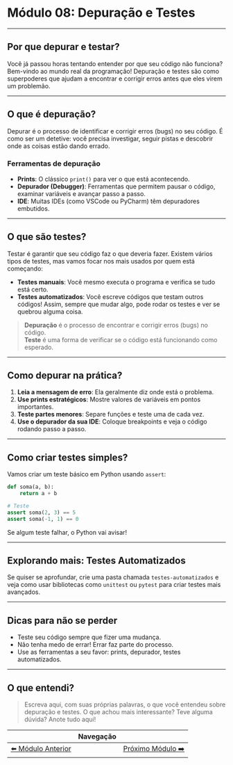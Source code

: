 # Módulo 08: Depuração e Testes

---

## Por que depurar e testar?

Você já passou horas tentando entender por que seu código não funciona? Bem-vindo ao mundo real da programação! Depuração e testes são como superpoderes que ajudam a encontrar e corrigir erros antes que eles virem um problemão.

---

## O que é depuração?

Depurar é o processo de identificar e corrigir erros (bugs) no seu código. É como ser um detetive: você precisa investigar, seguir pistas e descobrir onde as coisas estão dando errado.

### Ferramentas de depuração

- **Prints**: O clássico `print()` para ver o que está acontecendo.
- **Depurador (Debugger)**: Ferramentas que permitem pausar o código, examinar variáveis e avançar passo a passo.
- **IDE**: Muitas IDEs (como VSCode ou PyCharm) têm depuradores embutidos.

---

## O que são testes?

Testar é garantir que seu código faz o que deveria fazer. Existem vários tipos de testes, mas vamos focar nos mais usados por quem está começando:

- **Testes manuais**: Você mesmo executa o programa e verifica se tudo está certo.
- **Testes automatizados**: Você escreve códigos que testam outros códigos! Assim, sempre que mudar algo, pode rodar os testes e ver se quebrou alguma coisa.

> **Depuração** é o processo de encontrar e corrigir erros (bugs) no código.  
> **Teste** é uma forma de verificar se o código está funcionando como esperado.

---

## Como depurar na prática?

1. **Leia a mensagem de erro**: Ela geralmente diz onde está o problema.
2. **Use prints estratégicos**: Mostre valores de variáveis em pontos importantes.
3. **Teste partes menores**: Separe funções e teste uma de cada vez.
4. **Use o depurador da sua IDE**: Coloque breakpoints e veja o código rodando passo a passo.

---

## Como criar testes simples?

Vamos criar um teste básico em Python usando `assert`:

```python
def soma(a, b):
    return a + b

# Teste
assert soma(2, 3) == 5
assert soma(-1, 1) == 0
```

Se algum teste falhar, o Python vai avisar!

---

## Explorando mais: Testes Automatizados

Se quiser se aprofundar, crie uma pasta chamada `testes-automatizados` e veja como usar bibliotecas como `unittest` ou `pytest` para criar testes mais avançados.

---

## Dicas para não se perder

- Teste seu código sempre que fizer uma mudança.
- Não tenha medo de errar! Errar faz parte do processo.
- Use as ferramentas a seu favor: prints, depurador, testes automatizados.

---

## O que entendi?

> Escreva aqui, com suas próprias palavras, o que você entendeu sobre depuração e testes. O que achou mais interessante? Teve alguma dúvida? Anote tudo aqui!

|   | Navegação |   |
|:-:|:----------|:-:|
| [⬅️ Módulo Anterior](../modulo-07-estruturas-dados/README.md) |  | [Próximo Módulo ➡️](../modulo-09-problemas-logicos/README.md) |

